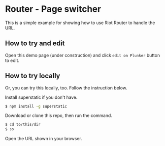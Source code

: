 # Router - Page switcher

This is a simple example for showing how to use Riot Router to handle the URL.

## How to try and edit

Open this demo page (under construction) and click `edit on Plunker` button to edit.

## How to try locally

Or, you can try this locally, too. Follow the instruction below.

Install superstatic if you don't have.

```bash
$ npm install -g superstatic
```

Download or clone this repo, then run the command.

```bash
$ cd to/this/dir
$ ss
```

Open the URL shown in your browser.
